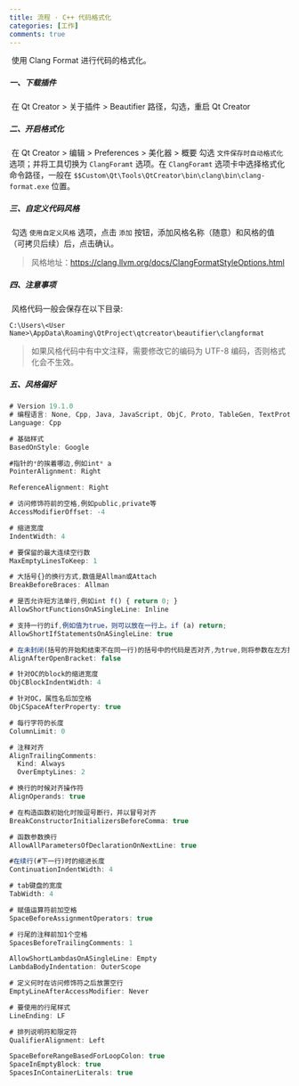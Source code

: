 ```yaml
---
title: 流程 · C++ 代码格式化
categories: [工作]
comments: true
---
```


​	使用 Clang Format 进行代码的格式化。

##### 一、下载插件

​	在 Qt Creator > 关于插件 > Beautifier 路径，勾选，重启 Qt Creator

##### 二、开启格式化

​	在 Qt Creator > 编辑 > Preferences > 美化器 > 概要 勾选 `文件保存时自动格式化` 选项；并将工具切换为 `ClangForamt` 选项。在 `ClangForamt` 选项卡中选择格式化命令路径，一般在 `$$Custom\Qt\Tools\QtCreator\bin\clang\bin\clang-format.exe` 位置。

##### 三、自定义代码风格

​	勾选 `使用自定义风格` 选项，点击 `添加` 按钮，添加风格名称（随意）和风格的值（可拷贝后续）后，点击确认。

> 风格地址：https://clang.llvm.org/docs/ClangFormatStyleOptions.html

##### 四、注意事项

​	风格代码一般会保存在以下目录:

```
C:\Users\<User Name>\AppData\Roaming\QtProject\qtcreator\beautifier\clangformat
```

> 如果风格代码中有中文注释，需要修改它的编码为 UTF-8 编码，否则格式化会不生效。

##### 五、风格偏好

```js
# Version 19.1.0
# 编程语言: None, Cpp, Java, JavaScript, ObjC, Proto, TableGen, TextProto
Language: Cpp

# 基础样式
BasedOnStyle: Google

#指针的*的挨着哪边,例如int* a
PointerAlignment: Right

ReferenceAlignment: Right

# 访问修饰符前的空格,例如public,private等
AccessModifierOffset: -4

# 缩进宽度
IndentWidth: 4

# 要保留的最大连续空行数
MaxEmptyLinesToKeep: 1

# 大括号{}的换行方式,数值是Allman或Attach
BreakBeforeBraces: Allman

# 是否允许短方法单行,例如int f() { return 0; }
AllowShortFunctionsOnASingleLine: Inline

# 支持一行的if,例如值为true，则可以放在一行上。if (a) return;
AllowShortIfStatementsOnASingleLine: true

# 在未封闭(括号的开始和结束不在同一行)的括号中的代码是否对齐,为true,则将参数在左方括号后水平对齐
AlignAfterOpenBracket: false

# 针对OC的block的缩进宽度
ObjCBlockIndentWidth: 4

# 针对OC，属性名后加空格
ObjCSpaceAfterProperty: true

# 每行字符的长度
ColumnLimit: 0

# 注释对齐
AlignTrailingComments:
  Kind: Always
  OverEmptyLines: 2

# 换行的时候对齐操作符
AlignOperands: true

# 在构造函数初始化时按逗号断行，并以冒号对齐
BreakConstructorInitializersBeforeComma: true

# 函数参数换行
AllowAllParametersOfDeclarationOnNextLine: true

#在续行(#下一行)时的缩进长度
ContinuationIndentWidth: 4

# tab键盘的宽度
TabWidth: 4

# 赋值运算符前加空格
SpaceBeforeAssignmentOperators: true

# 行尾的注释前加1个空格
SpacesBeforeTrailingComments: 1

AllowShortLambdasOnASingleLine: Empty
LambdaBodyIndentation: OuterScope

# 定义何时在访问修饰符之后放置空行
EmptyLineAfterAccessModifier: Never

# 要使用的行尾样式
LineEnding: LF

# 排列说明符和限定符
QualifierAlignment: Left

SpaceBeforeRangeBasedForLoopColon: true
SpaceInEmptyBlock: true
SpacesInContainerLiterals: true
```

